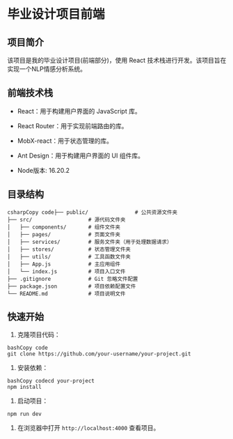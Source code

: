 # 毕业设计项目前端

## 项目简介

该项目是我的毕业设计项目(前端部分)，使用 React 技术栈进行开发。该项目旨在实现一个NLP情感分析系统。

## 前端技术栈

- React：用于构建用户界面的 JavaScript 库。
- React Router：用于实现前端路由的库。
- MobX-react：用于状态管理的库。
- Ant Design：用于构建用户界面的 UI 组件库。

- Node版本: 16.20.2


## 目录结构

```
csharpCopy code├── public/               # 公共资源文件夹
├── src/                  # 源代码文件夹
│   ├── components/       # 组件文件夹
│   ├── pages/            # 页面文件夹
│   ├── services/         # 服务文件夹（用于处理数据请求）
│   ├── stores/           # 状态管理文件夹
│   ├── utils/            # 工具函数文件夹
│   ├── App.js            # 主应用组件
│   └── index.js          # 项目入口文件
├── .gitignore            # Git 忽略文件配置
├── package.json          # 项目依赖配置文件
└── README.md             # 项目说明文件
```

## 快速开始

1. 克隆项目代码：

```
bashCopy code
git clone https://github.com/your-username/your-project.git
```

1. 安装依赖：

```
bashCopy codecd your-project
npm install
```

1. 启动项目：

```
npm run dev
```

1. 在浏览器中打开 `http://localhost:4000` 查看项目。